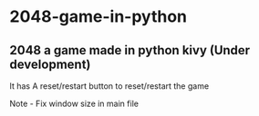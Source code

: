 # 2048-game-in-python
2048 a game made in python kivy (Under development)
--------------------
It has 
A reset/restart button to reset/restart the game

Note - Fix window size in main file
